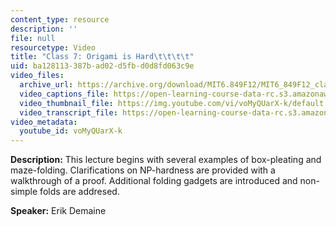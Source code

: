 ```yaml
---
content_type: resource
description: ''
file: null
resourcetype: Video
title: "Class 7: Origami is Hard\t\t\t\t"
uid: ba128113-387b-ad02-d5fb-d0d8fd063c9e
video_files:
  archive_url: https://archive.org/download/MIT6.849F12/MIT6_849F12_class07_300k.mp4
  video_captions_file: https://open-learning-course-data-rc.s3.amazonaws.com/6-849-geometric-folding-algorithms-linkages-origami-polyhedra-fall-2012/8810eb803460505dab8772590a9aad5d_voMyQUarX-k.vtt
  video_thumbnail_file: https://img.youtube.com/vi/voMyQUarX-k/default.jpg
  video_transcript_file: https://open-learning-course-data-rc.s3.amazonaws.com/6-849-geometric-folding-algorithms-linkages-origami-polyhedra-fall-2012/a69cea3ed6bb77b31287ede62cb9e12b_voMyQUarX-k.pdf
video_metadata:
  youtube_id: voMyQUarX-k
---
```


**Description:** This lecture begins with several examples of box-pleating and maze-folding. Clarifications on NP-hardness are provided with a walkthrough of a proof. Additional folding gadgets are introduced and non-simple folds are addresed.

**Speaker:** Erik Demaine